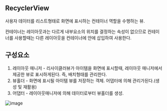 RecyclerView
---

사용자 데이터를 리스트형태로 화면에 표시하는 컨테이너 역할을 수행하는 뷰.

컨테이너는 레이아웃과는 다르게 내부요소의 위치를 결정하는 속성이 없으므로 컨테이너를 사용할때는 다른 레이아웃을 컨테이너에 안에 삽입하여 사용한다.

구성요소
---

1. 레이아웃 매니저 - 리사이클러뷰가 아이템을 화면에 표시할때, 레이아웃 매니저에서 제공한 뷰로 표시하게된다. 즉, 배치형태를 관리한다.
2. 뷰홀더 - 화면에 표시될 아이템 뷰를 저장하는 객체. 어댑터에 의해 관리가된다.(생성 및 재활용)
3. 어댑터 - 레이아웃매니저에 의해 데이터로부터 뷰홀더를 생성.

![image](https://user-images.githubusercontent.com/36143374/88395964-cfcd1c80-cdfc-11ea-8659-f25838abbf5a.png)


